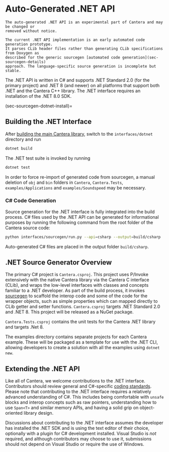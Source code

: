 # Auto-Generated .NET API

```{caution}
The auto-generated .NET API is an experimental part of Cantera and may be changed or
removed without notice.

The current .NET API implementation is an early automated code generation prototype.
It parses CLib header files rather than generating CLib specifications from Doxygen as
described for the generic sourcegen [automated code generation](sec-sourcegen-details)
approach. The language-specific source generation is incomplete but stable.
```

The .NET API is written in C# and supports .NET Standard 2.0 (for the primary project)
and .NET 8 (and newer) on all platforms that support both .NET and the Cantera C++
library. The .NET interface requires an installation of the .NET 8.0 SDK.

(sec-sourcegen-dotnet-install)=
## Building the .NET Interface

After [building the main Cantera library](sec-compiling), switch to the
`interfaces/dotnet` directory and run

```bash
dotnet build
```

The .NET test suite is invoked by running

```bash
dotnet test
```

In order to force re-import of generated code from sourcegen, a manual deletion of
`obj` and `bin` folders in `Cantera`, `Cantera.Tests`, `examples/Applications` and
`examples/Soundspeed` may be necessary.

### C# Code Generation

Source generation for the .NET interface is fully integrated into the build process.
C# files used by the .NET API can be generated for informational purposes by running the
following command from the root folder of the Cantera source code:

```bash
python interfaces/sourcegen/run.py --api=csharp --output=build/csharp
```

Auto-generated C# files are placed in the output folder `build/csharp`.

## .NET Source Generator Overview

The primary C# project is `Cantera.csproj`. This project uses P/Invoke extensively with
the native Cantera library via the Cantera C interface (CLib), and wraps the low-level
interfaces with classes and concepts familiar to a .NET developer. As part of the build
process, it invokes [sourcegen](sourcegen) to scaffold the interop code and some of the
code for the wrapper objects, such as simple properties which can mapped directly to
CLib getter and setter functions. `Cantera.csproj` targets .NET Standard 2.0 and .NET 8.
This project will be released as a NuGet package.

`Cantera.Tests.csproj` contains the unit tests for the Cantera .NET library and targets
.Net 8.

The examples directory contains separate projects for each Cantera example. These will
be packaged as a template for use with the .NET CLI, allowing developers to create a
solution with all the examples using `dotnet new`.

## Extending the .NET API

Like all of Cantera, we welcome contributions to the .NET interface. Contributors should
review general and C#-specific [coding standards](CONTRIBUTING). Please note that
contributing to the .NET interface requires a relatively advanced understanding of C#.
This includes being comfortable with `unsafe` blocks and interop concepts such as raw
pointers, understanding how to use `Span<T>` and similar memory APIs, and having a solid
grip on object-oriented library design.

Discussions about contributing to the .NET interface assumes the developer has installed
the .NET SDK and is using the text editor of their choice, optionally with a plugin for
C# development installed. Visual Studio is _not_ required, and although contributors
may choose to use it, submissions should not depend on Visual Studio or require
the use of Windows.
